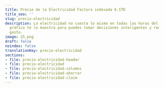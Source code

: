 ```yaml
---
title: Precio de la Electricidad Factura indexada 6.1TD
title_seo: ''
slug: precio-electricidad
description: La electricidad no cuesta lo mismo en todas las horas del día. Esta
  gráfica te lo muestra para puedes tomar decisiones inteligentes y reducir tu
  gasto.
image: 25.png
draft: false
noindex: false
translationKey: precio-electricidad
sections:
- file: precio-electricidad-header
- file: precio-electricidad
- file: precio-electricidad-columns
- file: precio-electricidad-ahorrar
- file: precio-electricidad-claim
---
```

